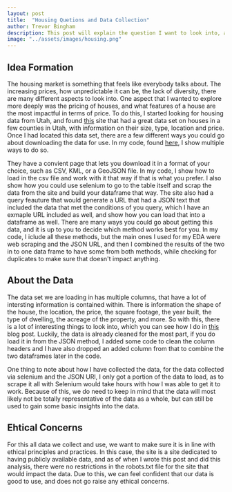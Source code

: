 ```yaml
---
layout: post
title:  "Housing Quetions and Data Collection"
author: Trevor Bingham
description: This post will explain the question I want to look into, and how I went about gathering data to do so. 
image: "../assets/images/housing.png"
--- 
```


## Idea Formation

The housing market is something that feels like everybody talks about. The increasing prices, how unpredictable it can be, the lack of diversity, there are many different aspects to look into. One aspect that I wanted to explore more deeply was the pricing of houses, and what features of a house are the most impactful in terms of price. To do this, I started looking for housing data from Utah, and found [this](https://opendata.gis.utah.gov/datasets/utah::utah-housing-unit-inventory/about) site that had a great data set on houses in a few counties in Utah, with information on their size, type, location and price. Once I had located this data set, there are a few different ways you could go about downloading the data for use. In my code, found [here](https://github.com/trevor-bingham99/Semester-Project/blob/main/project.py), I show multiple ways to do so. 

They have a convient page that lets you download it in a format of your choice, such as CSV, KML, or a GeoJSON file. In my code, I show how to load in the csv file and work with it that way if that is what you prefer. I also show how you could use selenium to go to the table itself and scrap the data from the site and build your dataframe that way. The site also had a query feauture that would generate a URL that had a JSON text that included the data that met the conditions of you query, which I have an exmaple URL included as well, and show how you can load that into a dataframe as well. There are many ways you could go about getting this data, and it is up to you to decide which method works best for you. In my code, I iclude all these methods, but the main ones I used for my EDA were web scraping and the JSON URL, and then I combined the results of the two in to one data frame to have some from both methods, while checking for duplicates to make sure that doesn't impact anything. 

## About the Data

The data set we are loading in has multiple columns, that have a lot of intersting information is contained within. There is information the shape of the house, the location, the price, the square footage, the year built, the type of dwelling, the acreage of the property, and more. So with this, there is a lot of interesting things to look into, which you can see how I do in [this]() blog post. Luckily, the data is already cleaned for the most part, if you do load it in from the JSON method, I added some code to clean the column headers and I have also dropped an added column from that to combine the two dataframes later in the code. 

One thing to note about how I have collected the data, for the data collected via selenium and the JSON URl, I only got a portion of the data to load, as to scrape it all with Selenium would take hours with how I was able to get it to work. Because of this, we do need to keep in mind that the data will most likely not be totally representative of the data as a whole, but can still be used to gain some basic insights into the data. 

## Ehtical Concerns

For this all data we collect and use, we want to make sure it is in line with ethical principles and practices. In this case, the site is a site dedicated to having publicly available data, and as of when I wrote this post and did this analysis, there were no restrictions in the robots.txt file for the site that would impact the data. Due to this, we can feel confident that our data is good to use, and does not go raise any ethical concerns. 
